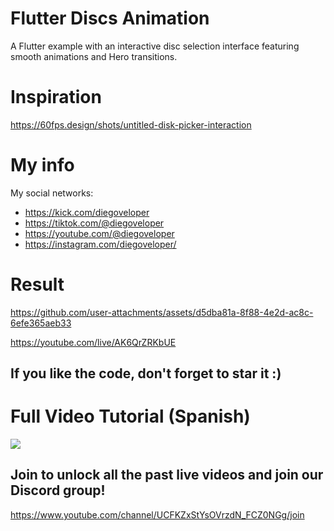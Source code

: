 # Flutter Discs Animation

A Flutter example with an interactive disc selection interface featuring smooth animations and Hero transitions.

# Inspiration

https://60fps.design/shots/untitled-disk-picker-interaction

# My info

My social networks:

- https://kick.com/diegoveloper
- https://tiktok.com/@diegoveloper
- https://youtube.com/@diegoveloper
- https://instagram.com/diegoveloper/

# Result



https://github.com/user-attachments/assets/d5dba81a-8f88-4e2d-ac8c-6efe365aeb33


  


https://youtube.com/live/AK6QrZRKbUE

## If you like the code, don't forget to star it :)

# Full Video Tutorial (Spanish)

[![](http://img.youtube.com/vi/AK6QrZRKbUE/0.jpg)](https://www.youtube.com/watch?v=AK6QrZRKbUE )

## Join to unlock all the past live videos and join our Discord group!

https://www.youtube.com/channel/UCFKZxStYsOVrzdN_FCZ0NGg/join
